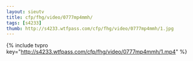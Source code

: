```yaml
--- 
layout: sieutv
title: cfp/fhg/video/0777mp4mmh/
tags: [s4233]
thumb: http://s4233.wtfpass.com/cfp/fhg/video/0777mp4mmh/1.jpg
---
```

{% include tvpro key="http://s4233.wtfpass.com/cfp/fhg/video/0777mp4mmh/1.mp4" %} 
